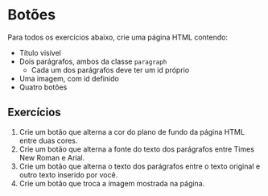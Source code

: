 # Botões

Para todos os exercícios abaixo, crie uma página HTML contendo:

* Título visível
* Dois parágrafos, ambos da classe `paragraph`
    * Cada um dos parágrafos deve ter um id próprio
* Uma imagem, com id definido
* Quatro botões

## Exercícios 

1. Crie um botão que alterna a cor do plano de fundo da página HTML entre duas cores.
2. Crie um botão que alterna a fonte do texto dos parágrafos entre Times New Roman e Arial.
3. Crie um botão que alterna o texto dos parágrafos entre o texto original e outro texto inserido por você.
4. Crie um botão que troca a imagem mostrada na página.
